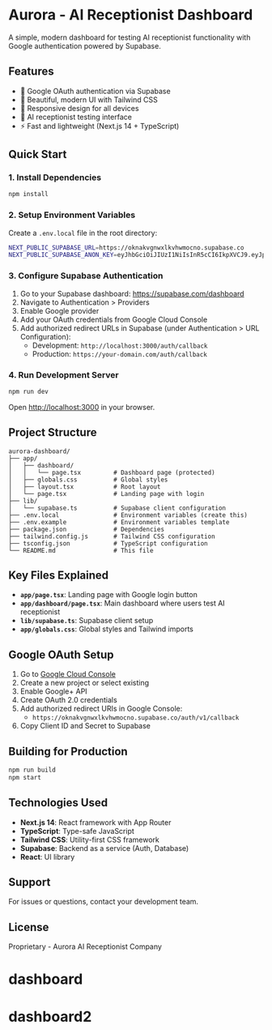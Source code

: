 # Aurora - AI Receptionist Dashboard

A simple, modern dashboard for testing AI receptionist functionality with Google authentication powered by Supabase.

## Features

- 🔐 Google OAuth authentication via Supabase
- 🎨 Beautiful, modern UI with Tailwind CSS
- 📱 Responsive design for all devices
- 🤖 AI receptionist testing interface
- ⚡ Fast and lightweight (Next.js 14 + TypeScript)

## Quick Start

### 1. Install Dependencies

```bash
npm install
```

### 2. Setup Environment Variables

Create a `.env.local` file in the root directory:

```bash
NEXT_PUBLIC_SUPABASE_URL=https://oknakvgnwxlkvhwmocno.supabase.co
NEXT_PUBLIC_SUPABASE_ANON_KEY=eyJhbGciOiJIUzI1NiIsInR5cCI6IkpXVCJ9.eyJpc3MiOiJzdXBhYmFzZSIsInJlZiI6Im9rbmFrdmdud3hsa3Zod21vY25vIiwicm9sZSI6ImFub24iLCJpYXQiOjE3NjA2OTE5ODksImV4cCI6MjA3NjI2Nzk4OX0.RnSpDsGRs_Wu8KsJtz2Ijx4JhWXEAWBdCeH9RQciR5U
```

### 3. Configure Supabase Authentication

1. Go to your Supabase dashboard: https://supabase.com/dashboard
2. Navigate to Authentication > Providers
3. Enable Google provider
4. Add your OAuth credentials from Google Cloud Console
5. Add authorized redirect URLs in Supabase (under Authentication > URL Configuration):
   - Development: `http://localhost:3000/auth/callback`
   - Production: `https://your-domain.com/auth/callback`

### 4. Run Development Server

```bash
npm run dev
```

Open [http://localhost:3000](http://localhost:3000) in your browser.

## Project Structure

```
aurora-dashboard/
├── app/
│   ├── dashboard/
│   │   └── page.tsx         # Dashboard page (protected)
│   ├── globals.css          # Global styles
│   ├── layout.tsx           # Root layout
│   └── page.tsx             # Landing page with login
├── lib/
│   └── supabase.ts          # Supabase client configuration
├── .env.local               # Environment variables (create this)
├── .env.example             # Environment variables template
├── package.json             # Dependencies
├── tailwind.config.js       # Tailwind CSS configuration
├── tsconfig.json            # TypeScript configuration
└── README.md                # This file
```

## Key Files Explained

- **`app/page.tsx`**: Landing page with Google login button
- **`app/dashboard/page.tsx`**: Main dashboard where users test AI receptionist
- **`lib/supabase.ts`**: Supabase client setup
- **`app/globals.css`**: Global styles and Tailwind imports

## Google OAuth Setup

1. Go to [Google Cloud Console](https://console.cloud.google.com)
2. Create a new project or select existing
3. Enable Google+ API
4. Create OAuth 2.0 credentials
5. Add authorized redirect URIs in Google Console:
   - `https://oknakvgnwxlkvhwmocno.supabase.co/auth/v1/callback`
6. Copy Client ID and Secret to Supabase

## Building for Production

```bash
npm run build
npm start
```

## Technologies Used

- **Next.js 14**: React framework with App Router
- **TypeScript**: Type-safe JavaScript
- **Tailwind CSS**: Utility-first CSS framework
- **Supabase**: Backend as a service (Auth, Database)
- **React**: UI library

## Support

For issues or questions, contact your development team.

## License

Proprietary - Aurora AI Receptionist Company

# dashboard
# dashboard2
